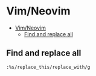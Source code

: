 # Vim/Neovim
<!--ts-->
* [Vim/Neovim](vim.md#vimneovim)
   * [Find and replace all](vim.md#find-and-replace-all)

<!-- Added by: runner, at: Wed Dec 29 11:26:43 UTC 2021 -->

<!--te-->

## Find and replace all
```vim
:%s/replace_this/replace_with/g
```
